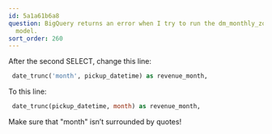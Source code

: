 ```yaml
---
id: 5a1a61b6a8
question: BigQuery returns an error when I try to run the dm_monthly_zone_revenue.sql
  model.
sort_order: 260
---
```


After the second SELECT, change this line:

```sql
 date_trunc('month', pickup_datetime) as revenue_month,
```

To this line:

```sql
 date_trunc(pickup_datetime, month) as revenue_month,
```

Make sure that "month" isn’t surrounded by quotes!
